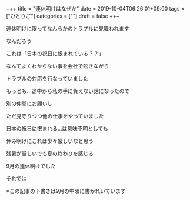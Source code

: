 +++
title = "連休明けはなぜか"
date = 2019-10-04T06:26:01+09:00
tags = ["ひとりご"]
categories = [""]
draft = false
+++

連休明けに限ってなんらかのトラブルに見舞われます

なんだろう

これは「日本の祝日に恨まれている？？」

なんてよくわからない事を会社で呟きながら

トラブルの対応を行なっていました

もっとも、途中から私の手に負えない話になったので

別の仲間にお願いし

ただ見守りつつ他の仕事をやっていました

日本の祝日に恨まれる...は意味不明としても

休み明けにこれは少々厳しいなと思う

残暑が厳しいでも夏の終わりを感じる

9月の連休明けでした

それでは

※この記事の下書きは9月の中頃に書かれいています
